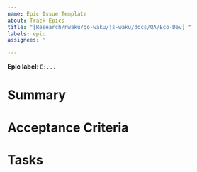 ```yaml
---
name: Epic Issue Template
about: Track Epics
title: "[Research/nwaku/go-waku/js-waku/docs/QA/Eco-Dev] "
labels: epic
assignees: ''

---
```



<!-- Use GitHub Project fields "due date" and "planned start" to set dates -->
**Epic label**: `E:...`

# Summary

<!-- Provide a high level summary of the Epic -->  

# Acceptance Criteria

<!-- describe the deliverable of this milestone and its attributes in plain English -->

# Tasks

<!-- can be generated using the `epics` command of https://github.com/fryorcraken/milestone-update/ -->
<!--

Breakdown of the work

- [ ] research: ...
- [ ] nwaku: ...

-->

